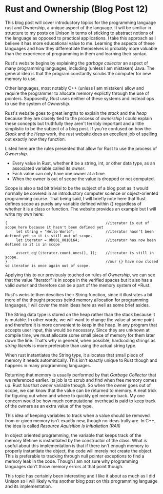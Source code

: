 # Rust and Ownership (Blog Post 12)

This blog post will cover introductory topics for the programming language rust and Ownership, a unique aspect of the language. It will be similiar in structure to 
my posts on Unison in terms of sticking to abstract notions of the language as opposed to practical applications. I take this approach as I believe it has more 
educational value to me. Learning the aspects of these languages and how they differentiate themselves is probably more valuable than the experience of programming 
in them and learning their syntax. 

Rust's website begins by explaining the *garbage collector* an aspect of many programming languages, including (unless I am mistaken) Java. The general idea is that 
the program constantly scrubs the computer for new memory to use. 

Other languages, most notably C++ (unless I am mistaken) allow and require the programmer to allocate memory explictly through the use of pointers. Supposedly, Rust 
uses neither of these systems and instead ops to use the system of *Ownership*.

Rust's website goes to great lengths to explain the *stack* and the *heap* because they are closely tied to the process of *ownership* I could explain these 
concepts but truthfully they aren't terribly important and a little simplistic to be the subject of a blog post. If you're confused on how the *Stack* and the 
*Heap* work, the rust website does an excellent job of spelling out exactly how they function. 

Listed here are the rules presented that allow for Rust to use the process of *Ownership*. 
+ Every value in Rust, whether it be a string, int, or other data type, as an associated variable called its *owner*. 
+ Each value can only have one owner at a time. 
+ When the owner is out of scope the value is dropped or not computed. 

Scope is also a tad bit trivial to be the subject of a blog post as it would normally be covered in an introductory computer science or object-oriented 
programming course. That being said, I will briefly note here that Rust defines scope as purely any variable defined within {} regardless of whether it is a 
class or function. The website provides an example but I will write my own here: 

```
{                                             //iterator is out of scope here because it hasn't been defined yet
     let string = "Hello World";              //iterator hasn't been defined yet so it is still out of scope.
     let iterator = 0b001_0010i64;            //iterator has now been defined so it is in scope
        
     assert_eq!(iterator.count_ones(), 1);    //iterator is still in scope. 
}                                             //our {} have now closed so iterator is once again out of scope. 
```

Applying this to our previously touched on rules of *Ownership*, we can see that the value "Iterator" is in scope in the verified spaces but it also has a valid 
*owner* and therefore can be a part of the memory system of *Rust. 

Rust's website then descibes their String function, since it illustrates a bit more of the thought process beind memory allocation for programming languages, I 
will cover the main ideas here as well as some brief asides. 

The String data type is stored on the heap rather than the stack because it is mutable. In other words, we will want to change the value at some point and 
therefore it is more convenient to keep in the heap. In any program that accepts user input, this would be necessary. Since they are unknown at compile time, we 
must allocate some small piece of memory for them later down the line. That's why in general, when possible, hardcoding strings as *string literals* is more 
preferable than using the actual string type. 

When rust instantiates the String type, it allocates that small piece of memory it needs automatically. This isn't exactly unique to Rust though and happens in 
many programming languages. 

Returning that memory is usually performed by that *Garbage Collector* that we referenced earlier. Its job is to scrub and find when free memory comes up. Rust 
has that *owner* variable though. So when the owner goes out of scope, we can know that the value can be returned to memory. A neat trick for figuring out when 
and where to quickly get memory back. My one concern would be how much computational overhead is paid to keep track of the owners as an extra value of the type. 

This idea of keeping variables to track when a value should be removed from or given memory isn't exactly new, though no ideas trully are. In C++, the idea is 
called *Resource Aquisition Is Initialiation (RAII)* 

In object oriented programming, the variable that keeps track of the memory lifetime is instantiated by the constructor of the class. What is useful about this 
implementation is that if there isn't enough memory to properly instantiate the object, the code will merely not create the object. This is preferable to 
tracking through null pointer exceptions to find a memory leak in the code. Though I am not sure why programming languages don't throw memory errors at that 
point though. 

This topic has certainly been interesting and I like it about as much as I did Unison so I will likely write another blog post on this programming language and 
its implementation. 


